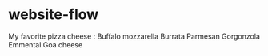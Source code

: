 # website-flow
My favorite pizza cheese : 
Buffalo mozzarella
Burrata
Parmesan
Gorgonzola
Emmental
Goa cheese